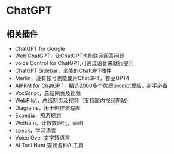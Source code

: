 # ChatGPT

## 

## 相关插件
- ChatGPT for Google
- Web ChatGPT，让ChatGPT也能联网回答问题
- voice Control for ChatGPT,可通过语音来就行提问
- ChatGPT Sidebar，全能的ChatGPT插件
- Merlin，没有帐号也能使用ChatGPT，甚至GPT4
- AIPRM for ChatGPT，精选2000多个优质prompt模版，新手必备
- VoxScript，总结网页及视频
- WebPilot，总结网页及视频（支持国内视频网站）
- Diagrams，用于制作流程图
- Expedia，旅游规划
- Wolfram，计数数理化，画图
- speck，学习语言
- Voice Over 文字转语言
- AI Tool Hunt 查找各种AI工具